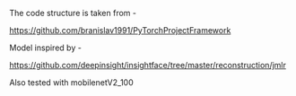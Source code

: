 
The code structure is taken from -

https://github.com/branislav1991/PyTorchProjectFramework


Model inspired by -

https://github.com/deepinsight/insightface/tree/master/reconstruction/jmlr 

Also tested with mobilenetV2_100






